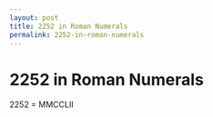 ```yaml
---
layout: post
title: 2252 in Roman Numerals
permalink: 2252-in-roman-numerals
---
```


# 2252 in Roman Numerals

2252 = MMCCLII
